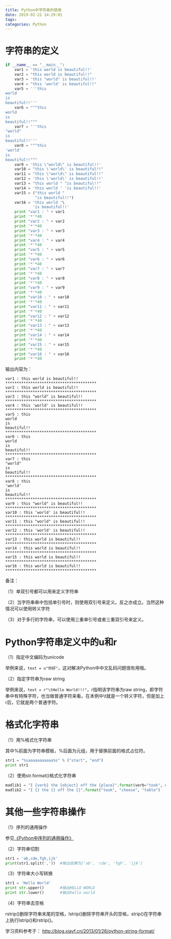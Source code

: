 ```yaml
---
title: Python中字符串的使用
date: 2019-02-22 14:29:01
tags:
categories: Python
---
```


# 字符串的定义

```python
if __name__ == "__main__":
    var1 = 'this world is beautiful!!'
    var2 = "this world is beautiful!!"
    var3 = 'this "world" is beautiful!!'
    var4 = "this 'world' is beautiful!!"
    var5 = '''this 
world 
is 
beautiful!!'''
    var6 = """this 
world 
is 
beautiful!!"""
    var7 = '''this 
"world" 
is 
beautiful!!'''
    var8 = """this 
'world' 
is 
beautiful!!"""
    var9 = 'this \"world\" is beautiful!!'
    var10 = "this \'world\' is beautiful!!"
    var11 = "this \"world\" is beautiful!!"
    var12 = 'this \'world\' is beautiful!!'
    var13 = "this world " "is beautiful!!"
    var14 = 'this world ' 'is beautiful!!'
    var15 = ("this world " 
             "is beautiful!!")
    var16 = 'this world '\
            'is beautiful!!'
    print "var1 : " + var1
    print '*'*40
    print "var2 : " + var2
    print '*'*40
    print "var3 : " + var3
    print '*'*40
    print "var4 : " + var4
    print '*'*40
    print "var5 : " + var5
    print '*'*40
    print "var6 : " + var6
    print '*'*40
    print "var7 : " + var7
    print '*'*40
    print "var8 : " + var8
    print '*'*40
    print "var9 : " + var9
    print '*'*40
    print "var10 : " + var10
    print '*'*40
    print "var11 : " + var11
    print '*'*40
    print "var12 : " + var12
    print '*'*40
    print "var13 : " + var13
    print '*'*40
    print "var14 : " + var14
    print '*'*40
    print "var15 : " + var15
    print '*'*40
    print "var16 : " + var16
    print '*'*40
```

输出内容为：

```text
var1 : this world is beautiful!!
****************************************
var2 : this world is beautiful!!
****************************************
var3 : this "world" is beautiful!!
****************************************
var4 : this 'world' is beautiful!!
****************************************
var5 : this 
world 
is 
beautiful!!
****************************************
var6 : this 
world 
is 
beautiful!!
****************************************
var7 : this 
"world" 
is 
beautiful!!
****************************************
var8 : this 
'world' 
is 
beautiful!!
****************************************
var9 : this "world" is beautiful!!
****************************************
var10 : this 'world' is beautiful!!
****************************************
var11 : this "world" is beautiful!!
****************************************
var12 : this 'world' is beautiful!!
****************************************
var13 : this world is beautiful!!
****************************************
var14 : this world is beautiful!!
****************************************
var15 : this world is beautiful!!
****************************************
var16 : this world is beautiful!!
****************************************
```

备注：

（1）单双引号都可以用来定义字符串

（2）当字符串串中包括单引号时，则使用双引号来定义。反之亦成立。当然这种情况可以使用转义字符

（3）对于多行的字符串，可以使用三重单引号或者三重双引号来定义。

# Python字符串定义中的u和r

（1）指定中文编码为unicode

举例来说，`text = u"你好"`，这对解决Python中中文乱码问题很有用哦。

（2）指定字符串为raw string

举例来说，`text = r"\tHello World!!!"`，r指明该字符串为raw string，即字符串中有特殊字符，也当做普通字符来看。在本例中\t就是一个转义字符，但是加上r后，它就是两个普通字符。

# 格式化字符串

（1）用%格式化字符串

其中%前面为字符串模板，%后面为元组，用于替换前面的格式占位符。

```python
str1 = "%saaaaaaaaaaa%s" % ("start", "end")
print str1
```

（2）使用str.format()格式化字符串

```python
madlib1 = "I {verb} the {object} off the {place}".format(verb="took", object="cheese", place="table")
madlib2 = "I {} the {} off the {}".format("took", "cheese", "table")
```

# 其他一些字符串操作

（1）序列的通用操作

参见[《Python中序列的通用操作》](https://wangjianno1.github.io/2019/02/22/Python%E4%B8%AD%E5%BA%8F%E5%88%97%E7%9A%84%E9%80%9A%E7%94%A8%E6%93%8D%E4%BD%9C/)

（2）字符串切割

```python
str1 = 'ab,cde,fgh,ijk'
print(str1.split(','))  #输出结果为['ab', 'cde', 'fgh', 'ijk']
```

（3）字符串大小写转换

```python
str1 = 'Hello World'
print str.upper()       #输出HELLO WORLD
print str.lower()       #输出hello world
```

（4）字符串去空格

rstrip()删除字符串末尾的空格，lstrip()删除字符串开头的空格，strip()在字符串上执行lstrip()和rstrip()。

学习资料参考于：
http://blog.xiayf.cn/2013/01/26/python-string-format/
